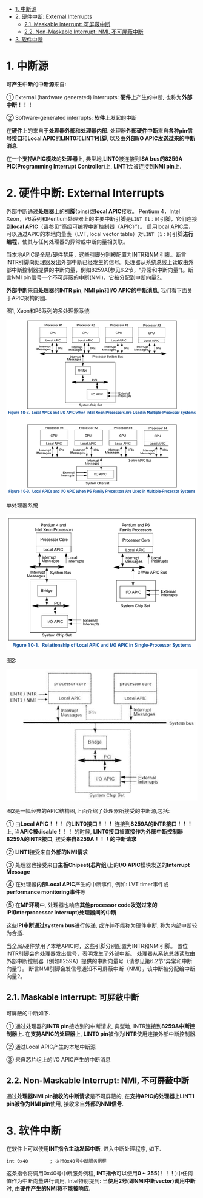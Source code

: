 
<!-- @import "[TOC]" {cmd="toc" depthFrom=1 depthTo=6 orderedList=false} -->

<!-- code_chunk_output -->

- [1. 中断源](#1-中断源)
- [2. 硬件中断: External Interrupts](#2-硬件中断-external-interrupts)
  - [2.1. Maskable interrupt: 可屏蔽中断](#21-maskable-interrupt-可屏蔽中断)
  - [2.2. Non-Maskable Interrupt: NMI, 不可屏蔽中断](#22-non-maskable-interrupt-nmi-不可屏蔽中断)
- [3. 软件中断](#3-软件中断)

<!-- /code_chunk_output -->

# 1. 中断源

可**产生中断**的**中断源**来自:

① External (hardware generated) interrupts: **硬件**上产生的中断, 也称为**外部中断！！！**

② Software-generated interrupts: **软件**上发起的中断

在**硬件**上的来自于**处理器外部**和**处理器内部**. 处理器**外部硬件中断**来自**各种pin信号接口**和**Local APIC**的**LINT0**和**LINT1引脚**, 以及由**外部I/O APIC发送过来的中断消息**.

在一个**支持APIC模块**的**处理器**上, 典型地,**LINT0**被连接到**ISA bus的8259A PIC(Programming Interrupt Controller**)上, **LINT1**会被连接到**NMI pin**上.

# 2. 硬件中断: External Interrupts

外部中断通过**处理器**上的**引脚**(pins)或**local APIC**接收。 Pentium 4，Intel Xeon，P6系列和Pentium处理器上的主要中断引脚是`LINT [1：0]`引脚，它们连接到**local APIC**（请参见“高级可编程中断控制器（APIC）”）。 启用local APIC后，可以通过APIC的本地向量表（LVT, local vector table）对`LINT [1：0]`引脚**进行编程**，使其与任何处理器的异常或中断向量相关联。

当本地APIC是全局/硬件禁用，这些引脚分别被配置为INTR和NMI引脚。断言INTR引脚向处理器发出外部中断已经发生的信号。处理器从系统总线上读取由外部中断控制器提供的中断向量，例如8259A(参见6.2节，“异常和中断向量”)。断言NMI pin信号一个不可屏蔽的中断(NMI)，它被分配到中断向量2。



**外部中断**来自**处理器**的**INTR pin**, **NMI pin**和**I/O APIC的中断消息**, 我们看下面关于APIC架构的图.

图1, Xeon和P6系列的多处理器系统

![2020-11-19-11-41-15.png](./images/2020-11-19-11-41-15.png)

单处理器系统

![2020-11-19-11-43-58.png](./images/2020-11-19-11-43-58.png)

图2:

![config](./images/2.png)

图2是一幅经典的APIC结构图,上面介绍了处理器所接受的中断源,包括:

① 由**Local APIC！！！** 的**LINT0接口！！！** 连接到**8259A的INTR接口！！！** 上, 当**APIC被disable！！！** 的时候, **LINT0接口**被**直接作为外部中断控制器8259A的INTR接口**, 接受**来自8259A！！！的中断请求**

② **LINT1**接受来自**外部的NMI请求**

③ 处理器也接受来自**主板Chipset(芯片组**)上的**I/O APIC**模块发送的**Interrupt Message**

④ 在处理器**内部Local APIC**产生的中断事件, 例如: LVT timer事件或**performance monitoring事件**等

⑤ 在**MP环境**中, 处理器也响应**其他processor code发送过来的IPI(Interprocessor Interrupt)处理器间的中断**

这些**IPI中断通过system bus**进行传递, 或许并不能称为硬件中断, 称为内部中断较为合适.




当全局/硬件禁用了本地APIC时，这些引脚分别配置为INTR和NMI引脚。 置位INTR引脚会向处理器发出信号，表明发生了外部中断。 处理器从系统总线读取由外部中断控制器（例如8259A）提供的中断向量号（请参见第6.2节“异常和中断向量”）。 断言NMI引脚会发信号通知不可屏蔽中断（NMI），该中断被分配给中断向量2。

## 2.1. Maskable interrupt: 可屏蔽中断

可屏蔽的中断如下.

① 通过处理器的**INTR pin**接收到的中断请求, 典型地, INTR连接到**8259A中断控制器**上. 在**支持APIC的处理器**上, **LINT0 pin**被作为**INTR**使用连接外部中断控制器.

② 通过Local APIC产生的本地中断源

③ 来自芯片组上的I/O APIC产生的中断消息

## 2.2. Non-Maskable Interrupt: NMI, 不可屏蔽中断

通过**处理器NMI pin接收的中断请求**是不可屏蔽的, 在**支持APIC的处理器**上**LINT1 pin被作为NMI pin**使用, 接收来自**外部的NMI信号**.

# 3. 软件中断

在软件上可以使用**INT指令主动发起中断**, 进入中断处理程序, 如下.

```
int 0x40        ; 执行0x40号中断服务例程
```

这条指令将调用0x40号中断服务例程, **INT指令**可以使用**0 \~ 255(！！！**)中任何值作为中断向量进行调用, Intel特别提到: 当**使用2号(即NMI中断vector)调用中断**时, 由**硬件产生的NMI将不能被响应**.